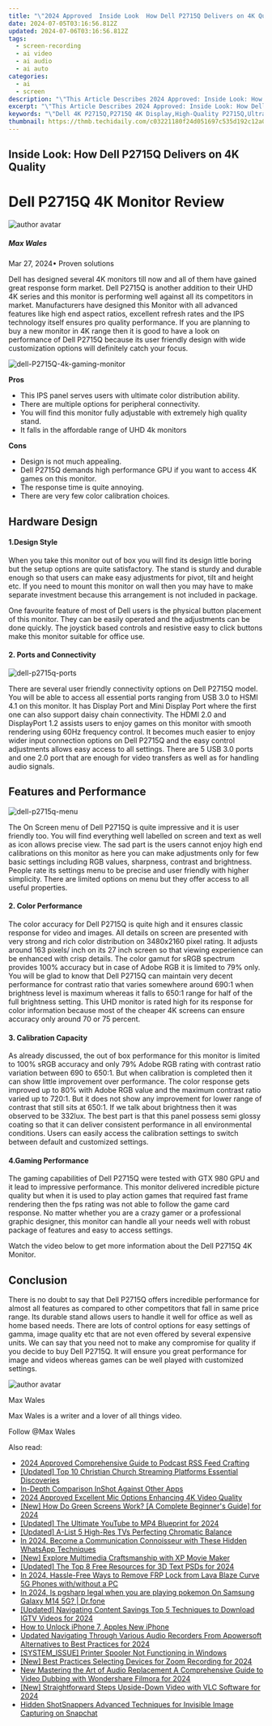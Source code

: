 ```yaml
---
title: "\"2024 Approved  Inside Look  How Dell P2715Q Delivers on 4K Quality\""
date: 2024-07-05T03:16:56.812Z
updated: 2024-07-06T03:16:56.812Z
tags: 
  - screen-recording
  - ai video
  - ai audio
  - ai auto
categories: 
  - ai
  - screen
description: "\"This Article Describes 2024 Approved: Inside Look: How Dell P2715Q Delivers on 4K Quality\""
excerpt: "\"This Article Describes 2024 Approved: Inside Look: How Dell P2715Q Delivers on 4K Quality\""
keywords: "\"Dell 4K P2715Q,P2715Q 4K Display,High-Quality P2715Q,Ultra HD P2715Q,Dell QLED P2715Q,4K P2715Q Gaming,Premium P2715Q TV\""
thumbnail: https://thmb.techidaily.com/c03221180f24d051697c535d192c12a06104e76b7456b6ffbc01667561900748.png
---
```


## Inside Look: How Dell P2715Q Delivers on 4K Quality

# Dell P2715Q 4K Monitor Review

![author avatar](https://images.wondershare.com/filmora/article-images/max-wales-author.jpg)

##### Max Wales

 Mar 27, 2024• Proven solutions

 Dell has designed several 4K monitors till now and all of them have gained great response form market. Dell P2715Q is another addition to their UHD 4K series and this monitor is performing well against all its competitors in market. Manufacturers have designed this Monitor with all advanced features like high end aspect ratios, excellent refresh rates and the IPS technology itself ensures pro quality performance. If you are planning to buy a new monitor in 4K range then it is good to have a look on performance of Dell P2715Q because its user friendly design with wide customization options will definitely catch your focus.

![dell-P2715Q-4k-gaming-monitor](https://images.wondershare.com/filmora/article-images/dell-P2715Q-4k-gaming-monitor.jpg)

**Pros**

* This IPS panel serves users with ultimate color distribution ability.
* There are multiple options for peripheral connectivity.
* You will find this monitor fully adjustable with extremely high quality stand.
* It falls in the affordable range of UHD 4k monitors

**Cons**

* Design is not much appealing.
* Dell P2715Q demands high performance GPU if you want to access 4K games on this monitor.
* The response time is quite annoying.
* There are very few color calibration choices.

## Hardware Design

#### 1.Design Style

 When you take this monitor out of box you will find its design little boring but the setup options are quite satisfactory. The stand is sturdy and durable enough so that users can make easy adjustments for pivot, tilt and height etc. If you need to mount this monitor on wall then you may have to make separate investment because this arrangement is not included in package.

 One favourite feature of most of Dell users is the physical button placement of this monitor. They can be easily operated and the adjustments can be done quickly. The joystick based controls and resistive easy to click buttons make this monitor suitable for office use.

#### 2. Ports and Connectivity

![dell-p2715q-ports](https://images.wondershare.com/filmora/article-images/dell-p2715q-ports.jpg)

 There are several user friendly connectivity options on Dell P2715Q model. You will be able to access all essential ports ranging from USB 3.0 to HSMI 4.1 on this monitor. It has Display Port and Mini Display Port where the first one can also support daisy chain connectivity. The HDMI 2.0 and DisplayPort 1.2 assists users to enjoy games on this monitor with smooth rendering using 60Hz frequency control. It becomes much easier to enjoy wider input connection options on Dell P2715Q and the easy control adjustments allows easy access to all settings. There are 5 USB 3.0 ports and one 2.0 port that are enough for video transfers as well as for handling audio signals.

## Features and Performance

![dell-p2715q-menu](https://images.wondershare.com/filmora/article-images/dell-p2715q-menu.jpg)

 The On Screen menu of Dell P2715Q is quite impressive and it is user friendly too. You will find everything well labelled on screen and text as well as icon allows precise view. The sad part is the users cannot enjoy high end calibrations on this monitor as here you can make adjustments only for few basic settings including RGB values, sharpness, contrast and brightness. People rate its settings menu to be precise and user friendly with higher simplicity. There are limited options on menu but they offer access to all useful properties.

#### 2. Color Performance

 The color accuracy for Dell P2715Q is quite high and it ensures classic response for video and images. All details on screen are presented with very strong and rich color distribution on 3480x2160 pixel rating. It adjusts around 163 pixels/ inch on its 27 inch screen so that viewing experience can be enhanced with crisp details. The color gamut for sRGB spectrum provides 100% accuracy but in case of Adobe RGB it is limited to 79% only. You will be glad to know that Dell P2715Q can maintain very decent performance for contrast ratio that varies somewhere around 690:1 when brightness level is maximum whereas it falls to 650:1 range for half of the full brightness setting. This UHD monitor is rated high for its response for color information because most of the cheaper 4K screens can ensure accuracy only around 70 or 75 percent.

#### 3. Calibration Capacity

 As already discussed, the out of box performance for this monitor is limited to 100% sRGB accuracy and only 79% Adobe RGB rating with contrast ratio variation between 690 to 650:1\. But when calibration is completed then it can show little improvement over performance. The color response gets improved up to 80% with Adobe RGB value and the maximum contrast ratio varied up to 720:1\. But it does not show any improvement for lower range of contrast that still sits at 650:1\. If we talk about brightness then it was observed to be 332lux. The best part is that this panel possess semi glossy coating so that it can deliver consistent performance in all environmental conditions. Users can easily access the calibration settings to switch between default and customized settings.

#### 4.Gaming Performance

 The gaming capabilities of Dell P2715Q were tested with GTX 980 GPU and it lead to impressive performance. This monitor delivered incredible picture quality but when it is used to play action games that required fast frame rendering then the fps rating was not able to follow the game card response. No matter whether you are a crazy gamer or a professional graphic designer, this monitor can handle all your needs well with robust package of features and easy to access settings.

 Watch the video below to get more information about the Dell P2715Q 4K Monitor.

## Conclusion

 There is no doubt to say that Dell P2715Q offers incredible performance for almost all features as compared to other competitors that fall in same price range. Its durable stand allows users to handle it well for office as well as home based needs. There are lots of control options for easy settings of gamma, image quality etc that are not even offered by several expensive units. We can say that you need not to make any compromise for quality if you decide to buy Dell P2715Q. It will ensure you great performance for image and videos whereas games can be well played with customized settings.

![author avatar](https://images.wondershare.com/filmora/article-images/max-wales-author.jpg)

Max Wales

Max Wales is a writer and a lover of all things video.

Follow @Max Wales


<ins class="adsbygoogle"
     style="display:block"
     data-ad-format="autorelaxed"
     data-ad-client="ca-pub-7571918770474297"
     data-ad-slot="1223367746"></ins>



<ins class="adsbygoogle"
     style="display:block"
     data-ad-client="ca-pub-7571918770474297"
     data-ad-slot="8358498916"
     data-ad-format="auto"
     data-full-width-responsive="true"></ins>


<span class="atpl-alsoreadstyle">Also read:</span>
<div><ul>
<li><a href="https://article-posts.techidaily.com/2024-approved-comprehensive-guide-to-podcast-rss-feed-crafting/"><u>2024 Approved  Comprehensive Guide to Podcast RSS Feed Crafting</u></a></li>
<li><a href="https://article-posts.techidaily.com/updated-top-10-christian-church-streaming-platforms-essential-discoveries/"><u>[Updated] Top 10 Christian Church Streaming Platforms  Essential Discoveries</u></a></li>
<li><a href="https://article-posts.techidaily.com/in-depth-comparison-inshot-against-other-apps/"><u>In-Depth Comparison  InShot Against Other Apps</u></a></li>
<li><a href="https://article-posts.techidaily.com/2024-approved-excellent-mic-options-enhancing-4k-video-quality/"><u>2024 Approved  Excellent Mic Options Enhancing 4K Video Quality</u></a></li>
<li><a href="https://article-posts.techidaily.com/new-how-do-green-screens-work-a-complete-beginners-guide-for-2024/"><u>[New] How Do Green Screens Work? [A Complete Beginner's Guide] for 2024</u></a></li>
<li><a href="https://article-posts.techidaily.com/updated-the-ultimate-youtube-to-mp4-blueprint-for-2024/"><u>[Updated] The Ultimate YouTube to MP4 Blueprint for 2024</u></a></li>
<li><a href="https://article-posts.techidaily.com/updated-a-list-5-high-res-tvs-perfecting-chromatic-balance/"><u>[Updated] A-List 5 High-Res TVs  Perfecting Chromatic Balance</u></a></li>
<li><a href="https://article-posts.techidaily.com/in-2024-become-a-communication-connoisseur-with-these-hidden-whatsapp-techniques/"><u>In 2024, Become a Communication Connoisseur with These Hidden WhatsApp Techniques</u></a></li>
<li><a href="https://article-posts.techidaily.com/new-explore-multimedia-craftsmanship-with-xp-movie-maker/"><u>[New] Explore Multimedia Craftsmanship with XP Movie Maker</u></a></li>
<li><a href="https://article-posts.techidaily.com/updated-the-top-8-free-resources-for-3d-text-psds-for-2024/"><u>[Updated] The Top 8 Free Resources for 3D Text PSDs for 2024</u></a></li>
<li><a href="https://android-frp.techidaily.com/in-2024-hassle-free-ways-to-remove-frp-lock-from-lava-blaze-curve-5g-phones-withwithout-a-pc-by-drfone-android/"><u>In 2024, Hassle-Free Ways to Remove FRP Lock from Lava Blaze Curve 5G Phones with/without a PC</u></a></li>
<li><a href="https://phone-solutions.techidaily.com/in-2024-is-pgsharp-legal-when-you-are-playing-pokemon-on-samsung-galaxy-m14-5g-drfone-by-drfone-virtual-android/"><u>In 2024, Is pgsharp legal when you are playing pokemon On Samsung Galaxy M14 5G? | Dr.fone</u></a></li>
<li><a href="https://instagram-video-files.techidaily.com/updated-navigating-content-savings-top-5-techniques-to-download-igtv-videos-for-2024/"><u>[Updated] Navigating Content Savings  Top 5 Techniques to Download IGTV Videos for 2024</u></a></li>
<li><a href="https://ios-unlock.techidaily.com/how-to-unlock-iphone-7-apples-new-iphone-by-drfone-ios/"><u>How to Unlock iPhone 7, Apples New iPhone</u></a></li>
<li><a href="https://sound-tweaking.techidaily.com/updated-navigating-through-various-audio-recorders-from-apowersoft-alternatives-to-best-practices-for-2024/"><u>Updated Navigating Through Various Audio Recorders From Apowersoft Alternatives to Best Practices for 2024</u></a></li>
<li><a href="https://printer-issues.techidaily.com/systemissue-printer-spooler-not-functioning-in-windows/"><u>[SYSTEM_ISSUE] Printer Spooler Not Functioning in Windows</u></a></li>
<li><a href="https://screen-recording.techidaily.com/new-best-practices-selecting-devices-for-zoom-recording-for-2024/"><u>[New] Best Practices  Selecting Devices for Zoom Recording for 2024</u></a></li>
<li><a href="https://voice-adjusting.techidaily.com/new-mastering-the-art-of-audio-replacement-a-comprehensive-guide-to-video-dubbing-with-wondershare-filmora-for-2024/"><u>New Mastering the Art of Audio Replacement A Comprehensive Guide to Video Dubbing with Wondershare Filmora for 2024</u></a></li>
<li><a href="https://screen-video-capture.techidaily.com/new-straightforward-steps-upside-down-video-with-vlc-software-for-2024/"><u>[New] Straightforward Steps  Upside-Down Video with VLC Software for 2024</u></a></li>
<li><a href="https://tiktok-video-recordings.techidaily.com/hidden-shotsnappers-advanced-techniques-for-invisible-image-capturing-on-snapchat/"><u>Hidden ShotSnappers  Advanced Techniques for Invisible Image Capturing on Snapchat</u></a></li>
</ul></div>
